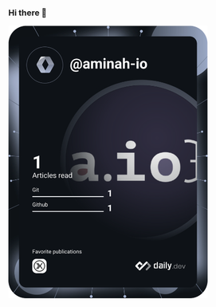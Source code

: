 ### Hi there 👋

<!--
**aminah-io/aminah-io** is a ✨ _special_ ✨ repository because its `README.md` (this file) appears on your GitHub profile.

Here are some ideas to get you started:

- 🔭 I’m currently working on ...
- 🌱 I’m currently learning ...
- 👯 I’m looking to collaborate on ...
- 🤔 I’m looking for help with ...
- 💬 Ask me about ...
- 📫 How to reach me: ...
- 😄 Pronouns: ...
- ⚡ Fun fact: ...
-->


<a href="https://app.daily.dev/aminah-io"><img src="https://github.com/aminah-io/aminah-io/blob/master/devcard.svg" width="400" alt="Aminah's Dev Card"/></a>

<!-- <a href="https://app.daily.dev/aminah-io"><img src="https://api.daily.dev/devcards/44422bf9602b4f0599c0bf286f5bf8d8.png?r=s88" width="400" alt="Aminah's Dev Card"/></a> -->
